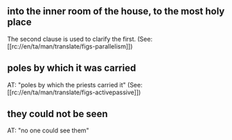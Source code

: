 ## into the inner room of the house, to the most holy place ##

The second clause is used to clarify the first. (See: [[rc://en/ta/man/translate/figs-parallelism]])

## poles by which it was carried ##

AT: "poles by which the priests carried it" (See: [[rc://en/ta/man/translate/figs-activepassive]])

## they could not be seen ##

AT: "no one could see them"